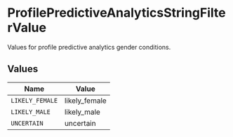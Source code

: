 # ProfilePredictiveAnalyticsStringFilterValue

Values for profile predictive analytics gender conditions.


## Values

| Name            | Value           |
| --------------- | --------------- |
| `LIKELY_FEMALE` | likely_female   |
| `LIKELY_MALE`   | likely_male     |
| `UNCERTAIN`     | uncertain       |